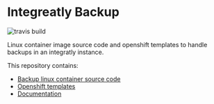 # Integreatly Backup

![travis build](https://travis-ci.org/integr8ly/backup-container-image.svg?branch=master)

Linux container image source code and openshift templates to handle backups in an integratly instance.

This repository contains:

* [Backup linux container source code](./image)
* [Openshift templates](./templates/openshift)
* [Documentation](./docs)
